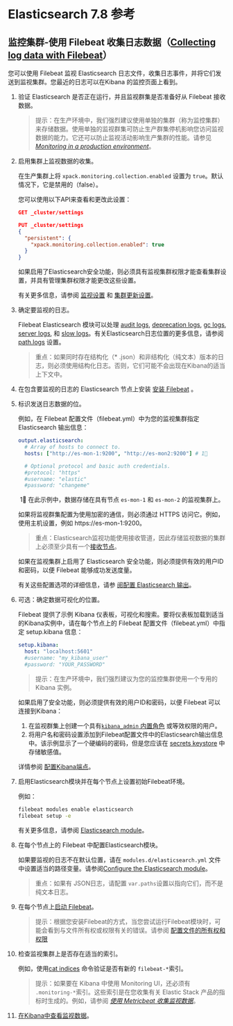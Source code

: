 # Elasticsearch 7.8 参考

## 监控集群-使用 Filebeat 收集日志数据（[Collecting log data with Filebeat](https://www.elastic.co/guide/en/elasticsearch/reference/7.8/configuring-filebeat.html)）

您可以使用 Filebeat 监视 Elasticsearch 日志文件，收集日志事件，并将它们发送到监视集群。您最近的日志可以在Kibana 的监控页面上看到。

1. 验证 Elasticsearch 是否正在运行，并且监视群集是否准备好从 Filebeat 接收数据。

   > 提示：在生产环境中，我们强烈建议使用单独的集群（称为监控集群）来存储数据。使用单独的监视群集可防止生产群集停机影响您访问监视数据的能力。它还可以防止监视活动影响生产集群的性能。请参见[*Monitoring in a production environment*](https://www.elastic.co/guide/en/elasticsearch/reference/7.8/monitoring-production.html)。

2. 启用集群上监视数据的收集。

   在生产集群上将 `xpack.monitoring.collection.enabled` 设置为 `true`。默认情况下，它是禁用的（false）。

   您可以使用以下API来查看和更改此设置：

   ```json
   GET _cluster/settings
   
   PUT _cluster/settings
   {
     "persistent": {
       "xpack.monitoring.collection.enabled": true
     }
   }
   
   ```

   如果启用了Elasticsearch安全功能，则必须具有监视集群权限才能查看集群设置，并具有管理集群权限才能更改这些设置。

   有关更多信息，请参阅 [监视设置](https://www.elastic.co/guide/en/elasticsearch/reference/7.8/monitoring-settings.html) 和 [集群更新设置](https://www.elastic.co/guide/en/elasticsearch/reference/7.8/cluster-update-settings.html)。

3. 确定要监视的日志。

   Filebeat Elasticsearch 模块可以处理 [audit logs](https://www.elastic.co/guide/en/elasticsearch/reference/7.8/audit-log-output.html), [deprecation logs](https://www.elastic.co/guide/en/elasticsearch/reference/7.8/logging.html#deprecation-logging), [gc logs](https://www.elastic.co/guide/en/elasticsearch/reference/7.8/gc-logging.html), [server logs](https://www.elastic.co/guide/en/elasticsearch/reference/7.8/logging.html), 和 [slow logs](https://www.elastic.co/guide/en/elasticsearch/reference/7.8/index-modules-slowlog.html)。有关Elasticsearch日志位置的更多信息，请参阅[path.logs](https://www.elastic.co/guide/en/elasticsearch/reference/7.8/path-settings.html) 设置。

   > 重点：如果同时存在结构化（* .json）和非结构化（纯文本）版本的日志，则必须使用结构化日志。否则，它们可能不会出现在Kibana的适当上下文中。

4. 在包含要监视的日志的 Elasticsearch 节点上安装 [安装 Filebeat](https://www.elastic.co/guide/en/beats/filebeat/7.8/filebeat-installation.html) 。

5. 标识发送日志数据的位。

   例如，在 Filebeat 配置文件（filebeat.yml）中为您的监视集群指定 Elasticsearch 输出信息：

   ```yaml
   output.elasticsearch:
     # Array of hosts to connect to.
     hosts: ["http://es-mon-1:9200", "http://es-mon2:9200"] # 1⃣️
   
     # Optional protocol and basic auth credentials.
     #protocol: "https"
     #username: "elastic"
     #password: "changeme"
   ```

   ​		1⃣️ 在此示例中，数据存储在具有节点 `es-mon-1` 和 `es-mon-2` 的监视集群上。

   如果将监视群集配置为使用加密的通信，则必须通过 HTTPS 访问它。例如，使用主机设置，例如 https://es-mon-1:9200。

   > 重点：Elasticsearch监视功能使用接收管道，因此存储监视数据的集群上必须至少具有一个[接收节点](https://www.elastic.co/guide/en/elasticsearch/reference/7.8/ingest.html)。

   如果在监视集群上启用了 Elasticsearch 安全功能，则必须提供有效的用户ID和密码，以便 Filebeat 能够成功发送度量。

   有关这些配置选项的详细信息，请参 [阅配置 Elasticsearch 输出](https://www.elastic.co/guide/en/beats/filebeat/7.8/elasticsearch-output.html)。

6. 可选：确定数据可视化的位置。

   Filebeat 提供了示例 Kibana 仪表板，可视化和搜索。要将仪表板加载到适当的Kibana实例中，请在每个节点上的 Filebeat 配置文件（filebeat.yml）中指定 setup.kibana 信息：

   ```yaml
   setup.kibana:
     host: "localhost:5601"
     #username: "my_kibana_user"
     #password: "YOUR_PASSWORD"
   ```

   > 提示：在生产环境中，我们强烈建议为您的监控集群使用一个专用的 Kibana 实例。

   如果启用了安全功能，则必须提供有效的用户ID和密码，以便 Filebeat 可以连接到Kibana：

   1. 在监视群集上创建一个具有[`kibana_admin` 内置角色](https://www.elastic.co/guide/en/elasticsearch/reference/7.8/built-in-roles.html) 或等效权限的用户。
   2. 将用户名和密码设置添加到Filebeat配置文件中的Elasticsearch输出信息中。该示例显示了一个硬编码的密码，但是您应该在 [secrets keystore](https://www.elastic.co/guide/en/beats/filebeat/7.8/keystore.html) 中存储敏感值。

   详情参阅 [配置Kibana端点](https://www.elastic.co/guide/en/beats/filebeat/7.8/setup-kibana-endpoint.html)。

7. 启用Elasticsearch模块并在每个节点上设置初始Filebeat环境。

   例如：

   ```sh
   filebeat modules enable elasticsearch
   filebeat setup -e
   ```

   有关更多信息，请参阅 [Elasticsearch module](https://www.elastic.co/guide/en/beats/filebeat/7.8/filebeat-module-elasticsearch.html)。

8. 在每个节点上的 Filebeat 中配置Elasticsearch模块。

   如果要监视的日志不在默认位置，请在 `modules.d/elasticsearch.yml` 文件中设置适当的路径变量。请参阅[Configure the Elasticsearch module](https://www.elastic.co/guide/en/beats/filebeat/7.8/filebeat-module-elasticsearch.html#configuring-elasticsearch-module)。

   > 重点：如果有 JSON日志，请配置 `var.paths`设置以指向它们，而不是纯文本日志。

9. 在每个节点上[启动 Filebeat](https://www.elastic.co/guide/en/beats/filebeat/7.8/filebeat-starting.html)。

   > 提示：根据您安装Filebeat的方式，当您尝试运行Filebeat模块时，可能会看到与文件所有权或权限有关的错误。请参阅 [配置文件的所有权和权限](https://www.elastic.co/guide/en/beats/libbeat/7.8/config-file-permissions.html)

10. 检查监视集群上是否存在适当的索引。

    例如，使用[cat indices](https://www.elastic.co/guide/en/elasticsearch/reference/7.8/cat-indices.html) 命令验证是否有新的 `filebeat-*`索引。

    > 提示：如果要在 Kibana 中使用 Monitoring UI，还必须有 `.monitoring-*`索引。这些索引是在您收集有关 Elastic Stack 产品的指标时生成的。例如，请参阅 [*使用 Metricbeat 收集监视数据*](https://www.elastic.co/guide/en/elasticsearch/reference/7.8/configuring-metricbeat.html)。

11.  [在Kibana中查看监视数据](https://www.elastic.co/guide/en/kibana/7.8/monitoring-data.html)。

